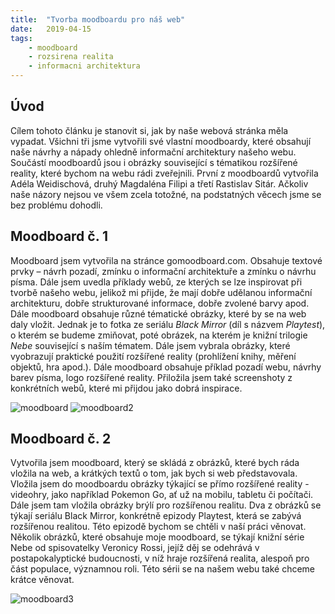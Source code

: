 ```yaml
---
title:  "Tvorba moodboardu pro náš web"
date:   2019-04-15
tags: 
    - moodboard
    - rozsirena realita
    - informacni architektura
---
```


## Úvod

Cílem tohoto článku je stanovit si, jak by naše webová stránka měla vypadat. Všichni tři jsme vytvořili své vlastní moodboardy, které obsahují naše návrhy a nápady ohledně informační architektury našeho webu. Součástí moodboardů jsou i obrázky související s tématikou rozšířené reality, které bychom na webu rádi zveřejnili. První z moodboardů vytvořila Adéla Weidischová, druhý Magdaléna Filipi a třetí Rastislav Sitár. Ačkoliv naše názory nejsou ve všem zcela totožné, na podstatných věcech jsme se bez problému dohodli.

## Moodboard č. 1 

Moodboard jsem vytvořila na stránce gomoodboard.com. Obsahuje textové prvky – návrh pozadí, zmínku o informační architektuře a zmínku o návrhu písma. Dále jsem uvedla příklady webů, ze kterých se lze inspirovat při tvorbě našeho webu, jelikož mi přijde, že mají dobře udělanou informační architekturu, dobře strukturované informace, dobře zvolené barvy apod. Dále moodboard obsahuje různé tématické obrázky, které by se na web daly vložit. Jednak je to fotka ze seriálu *Black Mirror* (díl s názvem *Playtest*), o kterém se budeme zmiňovat, poté obrázek, na kterém je knižní trilogie *Nebe* související s naším tématem. Dále jsem vybrala obrázky, které vyobrazují praktické použití rozšířené reality (prohlížení knihy, měření objektů, hra apod.). Dále moodboard obsahuje příklad pozadí webu, návrhy barev písma, logo rozšířené reality. Přiložila jsem také screenshoty z konkrétních webů, které mi přijdou jako dobrá inspirace.

<img src="https://is.muni.cz/www/488373/hh.png" alt="moodboard">

<img src="https://is.muni.cz/www/488373/ll.png" alt="moodboard2">

## Moodboard č. 2

Vytvořila jsem moodboard, který se skládá z obrázků, které bych ráda vložila na web, a krátkých textů o tom, jak bych si web představovala. Vložila jsem do moodboardu obrázky týkající se přímo rozšířené reality - videohry, jako například Pokemon Go, ať už na mobilu, tabletu či počítači. Dále jsem tam vložila obrázky brýlí pro rozšířenou realitu. Dva z obrázků se týkají seriálu Black Mirror, konkrétně epizody Playtest, která se zabývá rozšířenou realitou. Této epizodě bychom se chtěli v naší práci věnovat. Několik obrázků, které obsahuje moje moodboard, se týkají knižní série Nebe od spisovatelky Veronicy Rossi, jejíž děj se odehrává v postapokalyptické budoucnosti, v níž hraje rozšířená realita, alespoň pro část populace, významnou roli. Této sérii se na našem webu také chceme krátce věnovat.

<img src="https://is.muni.cz/www/488079/moodboard.png" alt="moodboard3">


